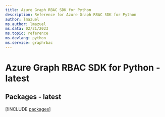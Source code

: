 ```yaml
---
title: Azure Graph RBAC SDK for Python
description: Reference for Azure Graph RBAC SDK for Python
author: lmazuel
ms.author: lmazuel
ms.data: 02/21/2023
ms.topic: reference
ms.devlang: python
ms.service: graphrbac
---
```

# Azure Graph RBAC SDK for Python - latest
## Packages - latest
[!INCLUDE [packages](graph-rbac-index.md)]